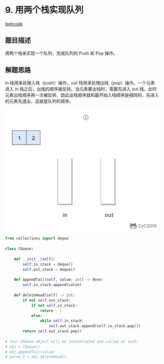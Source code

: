 
# 9. 用两个栈实现队列

[leetcode](https://leetcode-cn.com/problems/yong-liang-ge-zhan-shi-xian-dui-lie-lcof/)

## 题目描述

用两个栈来实现一个队列，完成队列的 Push 和 Pop 操作。

## 解题思路

in 栈用来处理入栈（push）操作，out 栈用来处理出栈（pop）操作。一个元素进入 in 栈之后，出栈的顺序被反转。当元素要出栈时，需要先进入 out 栈，此时元素出栈顺序再一次被反转，因此出栈顺序就和最开始入栈顺序是相同的，先进入的元素先退出，这就是队列的顺序。

![算法示意图](../pics/3ea280b5-be7d-471b-ac76-ff020384357c.gif)

```python
from collections import deque

class CQueue:

    def __init__(self):
        self.in_stack = deque()
        self.out_stack = deque()

    def appendTail(self, value: int) -> None:
        self.in_stack.append(value)

    def deleteHead(self) -> int:
        if not self.out_stack:
            if not self.in_stack:
                return - 1
            else:
                while self.in_stack:
                    self.out_stack.append(self.in_stack.pop())
        return self.out_stack.pop()

# Your CQueue object will be instantiated and called as such:
# obj = CQueue()
# obj.appendTail(value)
# param_2 = obj.deleteHead()
```
